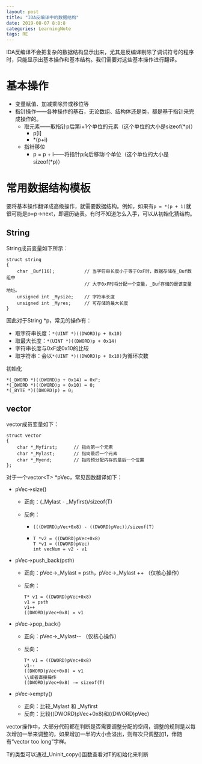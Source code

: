 ```yaml
---
layout: post
title: "IDA反编译中的数据结构"
date: 2019-08-07 8:8:8
categories: LearningNote
tags: RE
---
```


IDA反编译不会把复杂的数据结构显示出来，尤其是反编译剔除了调试符号的程序时，只能显示出基本操作和基本结构。我们需要对这些基本操作进行翻译。


# 基本操作

* 变量赋值、加减乘除异或移位等
* 指针操作——各种操作的基石，无论数组、结构体还是类，都是基于指针来完成操作的。
  * 取元素——取指针p后第i+1个单位的元素（这个单位的大小是sizeof(*p)）
    * p[i]
    * *(p+i)
  * 指针移位
    * p = p + i——将指针p向后移动i个单位（这个单位的大小是sizeof(*p)）

# 常用数据结构模板

要将基本操作翻译成高级操作，就需要数据结构。例如，如果有```p = *(p + 1)```就很可能是p=p->next，即遍历链表。有时不知道怎么入手，可以从初始化猜结构。

## String

String成员变量如下所示：

```
struct string
{
    char _Buf[16];           // 当字符串长度小于等于0xF时，数据存储在_Buf数组中
                             // 大于0xF时将分配一个变量，_Buf存储的是该变量地址。
    unsigned int _Mysize;    // 字符串长度
    unsigned int _Myres;     // 可存储的最大长度
}
```

因此对于String *p，常见的操作有：

* 取字符串长度：```*(UINT *)((DWORD)p + 0x10)```
* 取最大长度：```*(UINT *)((DWORD)p + 0x14)```
* 字符串长度与0xF或0x10的比较
* 取字符串：会以```*(UINT *)((DWORD)p + 0x10)```为循环次数

初始化

```
*(_DWORD *)((DWORD)p + 0x14) = 0xF;
*(_DWORD *)((DWORD)p + 0x10) = 0;
*(_BYTE *)((DWORD)p) = 0;
```

## vector

vector成员变量如下：

```
struct vector
{
    char *_Myfirst;      // 指向第一个元素
    char *_Mylast;       // 指向最后一个元素
    char *_Myend;        // 指向预分配内存的最后一个位置
};
```

对于一个vector<T\> *pVec，常见函数翻译如下：

* pVec->size()

  * 正向：(_Mylast - \_Myfirst)/sizeof(T)

  * 反向：

    * ```(((DWORD)pVec+0x8) - ((DWORD)pVec))/sizeof(T) ```

    * ```
      T *v2 = ((DWORD)pVec+0x8)
      T *v1 = ((DWORD)pVec)
      int vecNum = v2 - v1
      ```

* pVec->push_back(psth)

  * 正向：pVec->_Mylast = psth，pVec->\_Mylast ++ （仅核心操作）

  * 反向：

    ```
    T* v1 = ((DWORD)pVec+0x8)
    v1 = psth
    v1++
    ((DWORD)pVec+0x8) = v1
    ```

* pVec->pop_back()

  * 正向：pVec->_Mylast-- （仅核心操作）

  * 反向：

    ```
    T* v1 = ((DWORD)pVec+0x8)
    v1--
    ((DWORD)pVec+0x8) = v1
    \\或者直接操作
    ((DWORD)pVec+0x8) -= sizeof(T)
    ```

* pVec->empty()
  * 正向：比较_Mylast 和 \_Myfirst
  * 反向：比较((DWORD)pVec+0x8)和((DWORD)pVec)

vector操作中，大部分代码都在判断是否需要调整分配的空间，调整的规则是以每次增加一半来调整的，如果增加一半的大小会溢出，则每次只调整加1，伴随有“vector too long”字样。

T的类型可以通过_Uninit_copy()函数查看对T的初始化来判断

